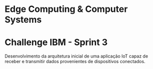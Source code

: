 # Edge Computing & Computer Systems
# Challenge IBM - Sprint 3


Desenvolvimento da arquitetura inicial de uma aplicação IoT capaz de receber e transmitir dados provenientes de dispositivos conectados. 
